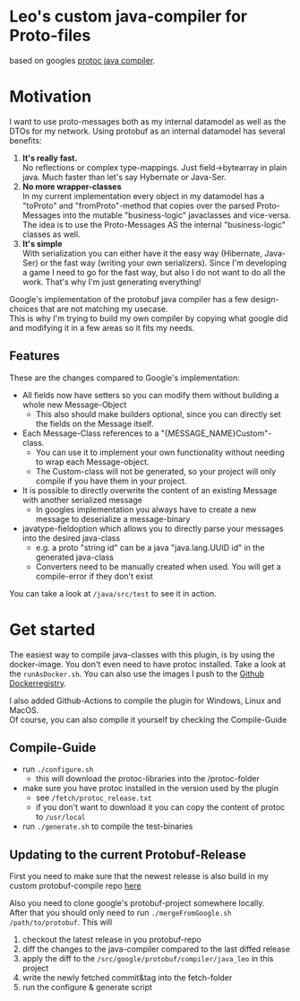 Leo's custom java-compiler for Proto-files  
==========================================
based on googles [protoc java compiler](https://github.com/protocolbuffers/protobuf/tree/master/src/google/protobuf/compiler/java).

Motivation
==========================================
I want to use proto-messages both as my internal datamodel as well as the DTOs for my network.
Using protobuf as an internal datamodel has several benefits:
1. **It's really fast.**  
No reflections or complex type-mappings. Just field->bytearray in plain java. Much faster than let's say Hybernate or Java-Ser.
2. **No more wrapper-classes**  
In my current implementation every object in my datamodel has a "toProto" and "fromProto"-method that copies
over the parsed Proto-Messages into the mutable "business-logic" javaclasses and vice-versa. The idea is to use the 
Proto-Messages AS the internal "business-logic" classes as well.
3. **It's simple**  
With serialization you can either have it the easy way (Hibernate, Java-Ser) or the fast way (writing your own serializers).
Since I'm developing a game I need to go for the fast way, but also I do not want to do all the work. 
That's why I'm just generating everything!

Google's implementation of the protobuf java compiler has a few design-choices that are not matching my usecase.  
This is why I'm trying to build my own compiler by copying what google did and modifying it in a few areas so 
it fits my needs.

Features
------------------------------------------
These are the changes compared to Google's implementation:
* All fields now have setters so you can modify them without building a whole new Message-Object
    * This also should make builders optional, since you can directly set the fields on the Message itself.
* Each Message-Class references to a "{MESSAGE_NAME}Custom"-class. 
    * You can use it to implement your own functionality without needing to wrap each Message-object.
    * The Custom-class will not be generated, so your project will only compile 
    if you have them in your project.
* It is possible to directly overwrite the content of an existing Message with another serialized message
    * In googles implementation you always have to create a new message to deserialize a message-binary
* javatype-fieldoption which allows you to directly parse your messages into the desired java-class
    * e.g. a proto "string id" can be a java "java.lang.UUID id" in the generated java-class
    * Converters need to be manually created when used. You will get a compile-error if they don't exist

You can take a look at `/java/src/test` to see it in action.

Get started
==========================================
The easiest way to compile java-classes with this plugin, is by using the docker-image.
You don't even need to have protoc installed.
Take a look at the `runAsDocker.sh`. You can also use the images I push to the [Github Dockerregistry](https://github.com/leohilbert/protoc-gen-java-leo/packages).

I also added Github-Actions to compile the plugin for Windows, Linux and MacOS.  
Of course, you can also compile it yourself by checking the Compile-Guide

Compile-Guide
------------------------------------------
* run `./configure.sh`
    * this will download the protoc-libraries into the /protoc-folder
* make sure you have protoc installed in the version used by the plugin 
    * see `/fetch/protoc_release.txt`
    * if you don't want to download it you can copy the content of protoc to `/usr/local`  
* run `./generate.sh` to compile the test-binaries

Updating to the current Protobuf-Release
------------------------------------------
First you need to make sure that the newest release is also build in my custom protobuf-compile repo [here](https://github.com/leohilbert/protobuf-compile/) 

Also you need to clone google's protobuf-project somewhere locally.  
After that you should only need to run 
`./mergeFromGoogle.sh /path/to/protobuf`. 
This will
1. checkout the latest release in you protobuf-repo 
2. diff the changes to the java-compiler compared to the last diffed release
3. apply the diff to the  `/src/google/protobuf/compiler/java_leo` in this project
4. write the newly fetched commit&tag into the fetch-folder
5. run the configure & generate script
